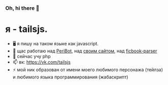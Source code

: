 ### Oh, hi there 👋

# я - tailsjs.


- 🖥 я пишу на таком языке как javascript.
- 🔭 щас работаю над [PeriBot](https://vk.com/peribot), над [своим сайтом](http://tailsjs.ml/), над [ficbook-parser](https://github.com/tailsjs/ficbook-parser)
- 🌱 сейчас учу php
- 📫 вк: https://vk.com/tailsjs
- ⚡  мой ник образован от имени моего любимого персонажа (тейлза) и любимого языка программирования (жабаскрипт)
